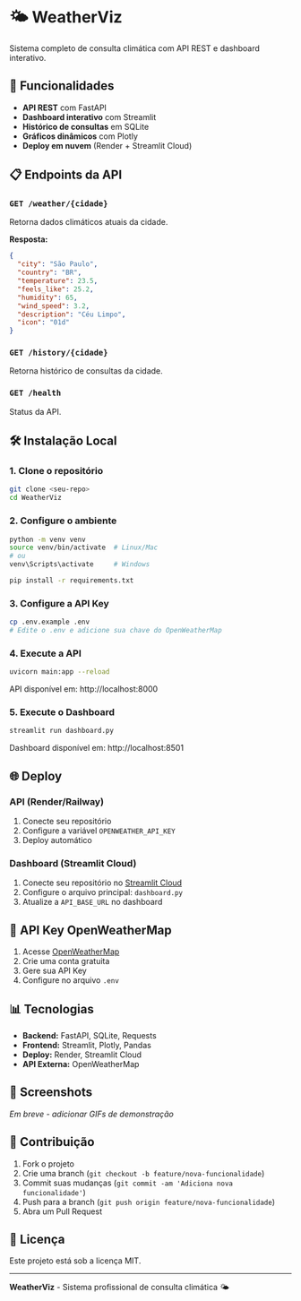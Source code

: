 # 🌤️ WeatherViz

Sistema completo de consulta climática com API REST e dashboard interativo.

## 🚀 Funcionalidades

- **API REST** com FastAPI
- **Dashboard interativo** com Streamlit
- **Histórico de consultas** em SQLite
- **Gráficos dinâmicos** com Plotly
- **Deploy em nuvem** (Render + Streamlit Cloud)

## 📋 Endpoints da API

### `GET /weather/{cidade}`
Retorna dados climáticos atuais da cidade.

**Resposta:**
```json
{
  "city": "São Paulo",
  "country": "BR",
  "temperature": 23.5,
  "feels_like": 25.2,
  "humidity": 65,
  "wind_speed": 3.2,
  "description": "Céu Limpo",
  "icon": "01d"
}
```

### `GET /history/{cidade}`
Retorna histórico de consultas da cidade.

### `GET /health`
Status da API.

## 🛠️ Instalação Local

### 1. Clone o repositório
```bash
git clone <seu-repo>
cd WeatherViz
```

### 2. Configure o ambiente
```bash
python -m venv venv
source venv/bin/activate  # Linux/Mac
# ou
venv\Scripts\activate     # Windows

pip install -r requirements.txt
```

### 3. Configure a API Key
```bash
cp .env.example .env
# Edite o .env e adicione sua chave do OpenWeatherMap
```

### 4. Execute a API
```bash
uvicorn main:app --reload
```
API disponível em: http://localhost:8000

### 5. Execute o Dashboard
```bash
streamlit run dashboard.py
```
Dashboard disponível em: http://localhost:8501

## 🌐 Deploy

### API (Render/Railway)
1. Conecte seu repositório
2. Configure a variável `OPENWEATHER_API_KEY`
3. Deploy automático

### Dashboard (Streamlit Cloud)
1. Conecte seu repositório no [Streamlit Cloud](https://streamlit.io/cloud)
2. Configure o arquivo principal: `dashboard.py`
3. Atualize a `API_BASE_URL` no dashboard

## 🔑 API Key OpenWeatherMap

1. Acesse [OpenWeatherMap](https://openweathermap.org/api)
2. Crie uma conta gratuita
3. Gere sua API Key
4. Configure no arquivo `.env`

## 📊 Tecnologias

- **Backend:** FastAPI, SQLite, Requests
- **Frontend:** Streamlit, Plotly, Pandas
- **Deploy:** Render, Streamlit Cloud
- **API Externa:** OpenWeatherMap

## 📸 Screenshots

*Em breve - adicionar GIFs de demonstração*

## 🤝 Contribuição

1. Fork o projeto
2. Crie uma branch (`git checkout -b feature/nova-funcionalidade`)
3. Commit suas mudanças (`git commit -am 'Adiciona nova funcionalidade'`)
4. Push para a branch (`git push origin feature/nova-funcionalidade`)
5. Abra um Pull Request

## 📄 Licença

Este projeto está sob a licença MIT.

---

**WeatherViz** - Sistema profissional de consulta climática 🌤️